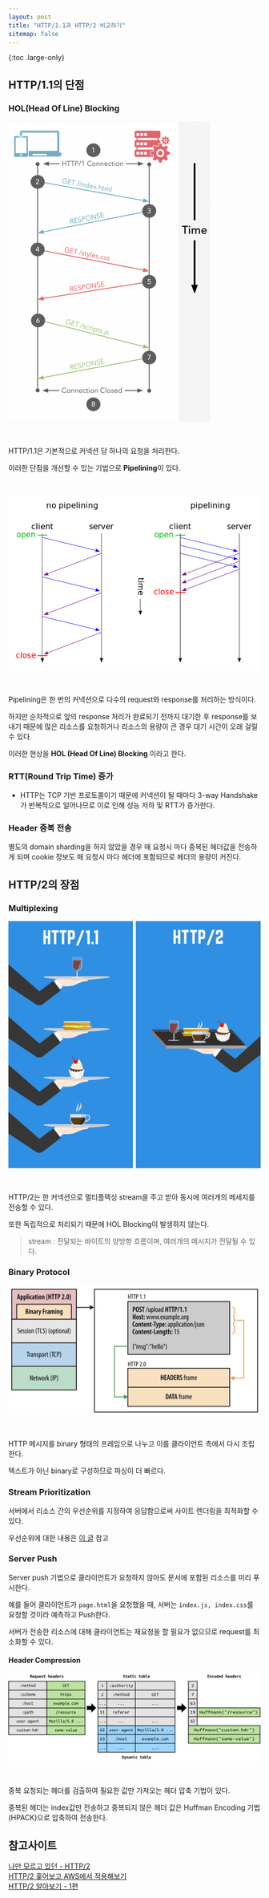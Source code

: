 ```yaml
---
layout: post
title: "HTTP/1.1과 HTTP/2 비교하기"
sitemap: false
---
```


{:toc .large-only}

## HTTP/1.1의 단점

### HOL(Head Of Line) Blocking

<img src="/assets/img/blog/2022-04-25-http2_01.png" style="margin-bottom:30px;">

HTTP/1.1은 기본적으로 커넥션 당 하나의 요청을 처리한다.

이러한 단점을 개선할 수 있는 기법으로 **Pipelining**이 있다.

<img src="/assets/img/blog/2022-04-25-http2_03.png" style="margin:30px 0;">

Pipelining은 한 번의 커넥션으로 다수의 request와 response를 처리하는 방식이다.

하지만 순차적으로 앞의 response 처리가 완료되기 전까지 대기한 후 response를 보내기 때문에 많은 리소스를 요청하거나 리소스의 용량이 큰 경우 대기 시간이 오래 걸릴 수 있다.

이러한 현상을 **HOL (Head Of Line) Blocking** 이라고 한다.

### RTT(Round Trip Time) 증가

- HTTP는 TCP 기반 프로토콜이기 때문에 커넥션이 될 때마다 3-way Handshake가 반복적으로 일어나므로 이로 인해 성능 저하 및 RTT가 증가한다.

### Header 중복 전송

별도의 domain sharding을 하지 않았을 경우 매 요청시 마다 중복된 헤더값을 전송하게 되며 cookie 정보도 매 요청시 마다 헤더에 포함되므로 헤더의 용량이 커진다.

## HTTP/2의 장점

### Multiplexing

<img src="/assets/img/blog/2022-04-25-http2_04.png" style="margin-bottom: 30px;">

HTTP/2는 한 커넥션으로 멀티플렉싱 stream을 주고 받아 동시에 여러개의 메세지를 전송할 수 있다.

또한 독립적으로 처리되기 때문에 HOL Blocking이 발생하지 않는다.

> stream : 전달되는 바이트의 양방향 흐름이며, 여러개의 메시지가 전달될 수 있다.

### Binary Protocol

<img src="/assets/img/blog/2022-04-25-http2_02.png" style="margin-bottom: 30px;">

HTTP 메시지를 binary 형태의 프레임으로 나누고 이를 클라이언트 측에서 다시 조립한다.

텍스트가 아닌 binary로 구성하므로 파싱이 더 빠르다.

### Stream Prioritization

서버에서 리소스 간의 우선순위를 지정하여 응답함으로써 사이트 렌더링을 최적화할 수 있다.

우선순위에 대한 내용은 [이 글](https://blog.cloudflare.com/better-http-2-prioritization-for-a-faster-web/) 참고

### Server Push

Server push 기법으로 클라이언트가 요청하지 않아도 문서에 포함된 리소스를 미리 푸시한다.

예를 들어 클라이언트가 `page.html`을 요청했을 때, 서버는 `index.js, index.css`를 요청할 것이라 예측하고 Push한다.

서버가 전송한 리소스에 대해 클라이언트는 재요청을 할 필요가 없으므로 request를 최소화할 수 있다.

#### Header Compression

<img src="/assets/img/blog/2022-04-25-http2_05.png" style="margin-bottom: 30px;">

중복 요청되는 헤더를 검출하여 필요한 값만 가져오는 헤더 압축 기법이 있다.

중복된 헤더는 index값만 전송하고 중복되지 않은 헤더 값은 Huffman Encoding 기법(HPACK)으로 압축하여 전송한다.

## 참고사이트

[나만 모르고 있던 - HTTP/2](https://www.popit.kr/%EB%82%98%EB%A7%8C-%EB%AA%A8%EB%A5%B4%EA%B3%A0-%EC%9E%88%EB%8D%98-http2/)<br/>
[HTTP/2 훑어보고 AWS에서 적용해보기](https://fe-developers.kakaoent.com/2022/220424-http2-with-aws/)<br/>
[HTTP/2 알아보기 - 1편](https://www.whatap.io/ko/blog/38/)
